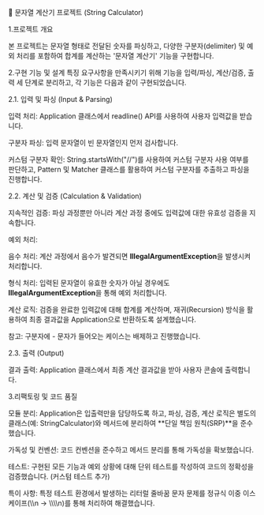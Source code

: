 🚀 문자열 계산기 프로젝트 (String Calculator)

1.프로젝트 개요

본 프로젝트는 문자열 형태로 전달된 숫자를 파싱하고, 다양한 구분자(delimiter) 및 예외 처리를 포함하여 합계를 계산하는 '문자열 계산기' 기능을 구현합니다.

2.구현 기능 및 설계 특징
요구사항을 만족시키기 위해 기능을 입력/파싱, 계산/검증, 출력 세 단계로 분리하고, 각 기능은 다음과 같이 구현되었습니다.

2.1. 입력 및 파싱 (Input & Parsing)

입력 처리: Application 클래스에서 readline() API를 사용하여 사용자 입력값을 받습니다.

구분자 파싱: 입력 문자열이 빈 문자열인지 먼저 검사합니다.

커스텀 구분자 확인: String.startsWith("//")를 사용하여 커스텀 구분자 사용 여부를 판단하고, Pattern 및 Matcher 클래스를 활용하여 커스텀 구분자를 추출하고 파싱을 진행합니다.

2.2. 계산 및 검증 (Calculation & Validation)

지속적인 검증: 파싱 과정뿐만 아니라 계산 과정 중에도 입력값에 대한 유효성 검증을 지속합니다.

예외 처리:

음수 처리: 계산 과정에서 음수가 발견되면 **IllegalArgumentException**을 발생시켜 처리합니다.

형식 처리: 입력된 문자열이 유효한 숫자가 아닐 경우에도 **IllegalArgumentException**을 통해 예외 처리합니다.

계산 로직: 검증을 완료한 입력값에 대해 합계를 계산하며, 재귀(Recursion) 방식을 활용하여 최종 결과값을 Application으로 반환하도록 설계했습니다.

참고: 구분자에 - 문자가 들어오는 케이스는 배제하고 진행했습니다.

2.3. 출력 (Output)

결과 출력: Application 클래스에서 최종 계산 결과값을 받아 사용자 콘솔에 출력합니다.

3.리팩토링 및 코드 품질

모듈 분리: Application은 입출력만을 담당하도록 하고, 파싱, 검증, 계산 로직은 별도의 클래스(예: StringCalculator)와 메서드에 분리하여 **단일 책임 원칙(SRP)**을 준수했습니다.

가독성 및 컨벤션: 코드 컨벤션을 준수하고 메서드 분리를 통해 가독성을 확보했습니다.

테스트: 구현된 모든 기능과 예외 상황에 대해 단위 테스트를 작성하여 코드의 정확성을 검증했습니다. (커스텀 테스트 추가)

특이 사항: 특정 테스트 환경에서 발생하는 리터럴 줄바꿈 문자 문제를 정규식 이중 이스케이프(\\\\n → \\\\\\\\n)를 통해 처리하여 해결했습니다.
